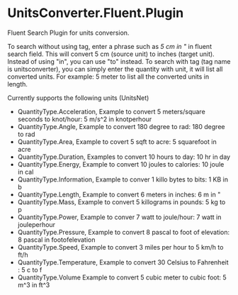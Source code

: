 # UnitsConverter.Fluent.Plugin
Fluent Search Plugin for units conversion.

To search without using tag, enter a phrase such as *5 cm in "* in fluent search field. This will convert 5 cm (source unit) to inches (target unit). Instead of using "in", you can use "to" instead. 
To search with tag (tag name is unitsconverter), you can simply enter the quantity with unit, it will list all converted units. For example: 5 meter to list all the converted units in length.

Currently supports the following units (UnitsNet)
   - QuantityType.Acceleration,
      Example to convert 5 meters/square seconds to knot/hour: 5 m/s^2 in knotperhour
   - QuantityType.Angle,
      Example to convert 180 degree to rad: 180 degree to rad
   - QuantityType.Area,
      Example to covert 5 sqft to acre: 5 squarefoot in acre
   - QuantityType.Duration,
      Examples to convert 10 hours to day: 10 hr in day
   - QuantityType.Energy,
      Example to convert 10 joules to calories: 10 joule in cal
   - QuantityType.Information,
      Example to conver 1 killo bytes to bits: 1 KB in b
   - QuantityType.Length,
      Example to convert 6 meters in inches: 6 m in " 
   - QuantityType.Mass,
      Example to convert 5 killograms in pounds: 5 kg to p
   - QuantityType.Power,
      Example to conver 7 watt to joule/hour: 7 watt in jouleperhour
   - QuantityType.Pressure,
      Example to convert 8 pascal to foot of elevation: 8 pascal in footofelevation
   - QuantityType.Speed,
      Example to convert 3 miles per hour to 5 km/h to ft/h
   - QuantityType.Temperature,
      Example to convert 30 Celsius to Fahrenheit : 5 c to f 
   - QuantityType.Volume
      Example to convert 5 cubic meter to cubic foot: 5 m^3 in ft^3 


